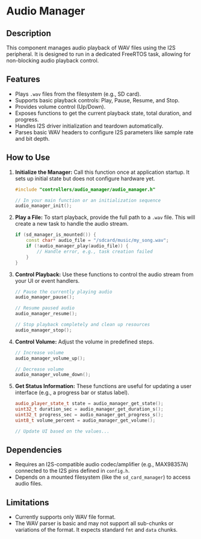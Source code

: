 # Audio Manager

## Description
This component manages audio playback of WAV files using the I2S peripheral. It is designed to run in a dedicated FreeRTOS task, allowing for non-blocking audio playback control.

## Features
-   Plays `.wav` files from the filesystem (e.g., SD card).
-   Supports basic playback controls: Play, Pause, Resume, and Stop.
-   Provides volume control (Up/Down).
-   Exposes functions to get the current playback state, total duration, and progress.
-   Handles I2S driver initialization and teardown automatically.
-   Parses basic WAV headers to configure I2S parameters like sample rate and bit depth.

## How to Use

1.  **Initialize the Manager:**
    Call this function once at application startup. It sets up initial state but does not configure hardware yet.
    ```cpp
    #include "controllers/audio_manager/audio_manager.h"
    
    // In your main function or an initialization sequence
    audio_manager_init();
    ```

2.  **Play a File:**
    To start playback, provide the full path to a `.wav` file. This will create a new task to handle the audio stream.
    ```cpp
    if (sd_manager_is_mounted()) {
        const char* audio_file = "/sdcard/music/my_song.wav";
        if (!audio_manager_play(audio_file)) {
            // Handle error, e.g., task creation failed
        }
    }
    ```

3.  **Control Playback:**
    Use these functions to control the audio stream from your UI or event handlers.
    ```cpp
    // Pause the currently playing audio
    audio_manager_pause();
    
    // Resume paused audio
    audio_manager_resume();
    
    // Stop playback completely and clean up resources
    audio_manager_stop();
    ```

4.  **Control Volume:**
    Adjust the volume in predefined steps.
    ```cpp
    // Increase volume
    audio_manager_volume_up();
    
    // Decrease volume
    audio_manager_volume_down();
    ```

5.  **Get Status Information:**
    These functions are useful for updating a user interface (e.g., a progress bar or status label).
    ```cpp
    audio_player_state_t state = audio_manager_get_state();
    uint32_t duration_sec = audio_manager_get_duration_s();
    uint32_t progress_sec = audio_manager_get_progress_s();
    uint8_t volume_percent = audio_manager_get_volume();

    // Update UI based on the values...
    ```

## Dependencies
-   Requires an I2S-compatible audio codec/amplifier (e.g., MAX98357A) connected to the I2S pins defined in `config.h`.
-   Depends on a mounted filesystem (like the `sd_card_manager`) to access audio files.

## Limitations
-   Currently supports only WAV file format.
-   The WAV parser is basic and may not support all sub-chunks or variations of the format. It expects standard `fmt` and `data` chunks.